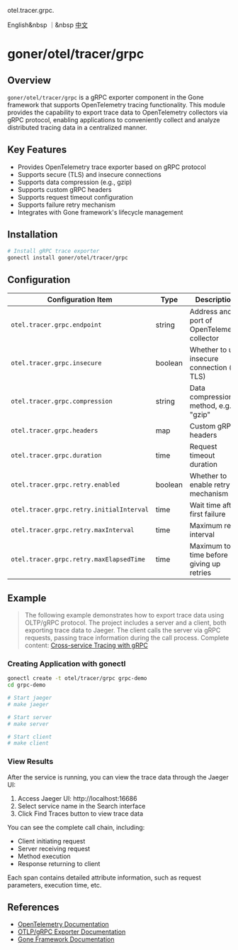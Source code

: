 otel.tracer.grpc.<p>
    English&nbsp ｜&nbsp <a href="README_CN.md">中文</a>
</p>

# goner/otel/tracer/grpc

## Overview

`goner/otel/tracer/grpc` is a gRPC exporter component in the Gone framework that supports OpenTelemetry tracing functionality. This module provides the capability to export trace data to OpenTelemetry collectors via gRPC protocol, enabling applications to conveniently collect and analyze distributed tracing data in a centralized manner.

## Key Features

- Provides OpenTelemetry trace exporter based on gRPC protocol
- Supports secure (TLS) and insecure connections
- Supports data compression (e.g., gzip)
- Supports custom gRPC headers
- Supports request timeout configuration
- Supports failure retry mechanism
- Integrates with Gone framework's lifecycle management

## Installation

```bash
# Install gRPC trace exporter
gonectl install goner/otel/tracer/grpc
```

## Configuration

| Configuration Item | Type | Description |
| --- | --- | --- |
| `otel.tracer.grpc.endpoint` | string | Address and port of OpenTelemetry collector |
| `otel.tracer.grpc.insecure` | boolean | Whether to use insecure connection (no TLS) |
| `otel.tracer.grpc.compression` | string | Data compression method, e.g., "gzip" |
| `otel.tracer.grpc.headers` | map | Custom gRPC headers |
| `otel.tracer.grpc.duration` | time | Request timeout duration |
| `otel.tracer.grpc.retry.enabled` | boolean | Whether to enable retry mechanism |
| `otel.tracer.grpc.retry.initialInterval` | time | Wait time after first failure |
| `otel.tracer.grpc.retry.maxInterval` | time | Maximum retry interval |
| `otel.tracer.grpc.retry.maxElapsedTime` | time | Maximum total time before giving up retries |

## Example
> The following example demonstrates how to export trace data using OLTP/gRPC protocol. The project includes a server and a client, both exporting trace data to Jaeger. The client calls the server via gRPC requests, passing trace information during the call process.
> Complete content: [Cross-service Tracing with gRPC](../../../examples/otel/tracer/grpc)

### Creating Application with gonectl
```bash
gonectl create -t otel/tracer/grpc grpc-demo
cd grpc-demo

# Start jaeger
# make jaeger

# Start server
# make server

# Start client
# make client
```

### View Results

After the service is running, you can view the trace data through the Jaeger UI:

1. Access Jaeger UI: http://localhost:16686
2. Select service name in the Search interface
3. Click Find Traces button to view trace data

You can see the complete call chain, including:
- Client initiating request
- Server receiving request
- Method execution
- Response returning to client

Each span contains detailed attribute information, such as request parameters, execution time, etc.

## References

- [OpenTelemetry Documentation](https://opentelemetry.io/docs/)
- [OTLP/gRPC Exporter Documentation](https://opentelemetry.io/docs/specs/otlp/#otlpgrpc)
- [Gone Framework Documentation](https://github.com/gone-io/gone)